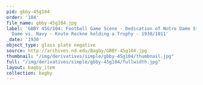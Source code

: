 ```yaml
---
pid: gbby-45g104
order: '104'
file_name: gbby-45g104.jpg
label: 'GBBY 45G/104: Football Game Scene - Dedication of Notre Dame Stadium, Notre
  Dame vs. Navy - Knute Rockne holding a Trophy - 1930/1011'
_date: '1930'
object_type: glass plate negative
source: http://archives.nd.edu/Bagby/GBBY-45g104.jpg
thumbnail: "/img/derivatives/simple/gbby-45g104/thumbnail.jpg"
full: "/img/derivatives/simple/gbby-45g104/fullwidth.jpg"
layout: bagby_item
collection: bagby
---
```

